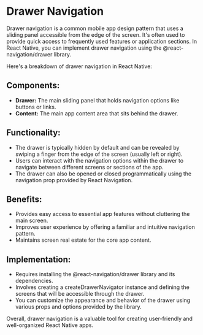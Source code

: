# Drawer Navigation

Drawer navigation is a common mobile app design pattern that uses a sliding panel accessible from the edge of the screen. It's often used to provide quick access to frequently used features or application sections. In React Native, you can implement drawer navigation using the @react-navigation/drawer library.

Here's a breakdown of drawer navigation in React Native:

## Components:

- **Drawer:** The main sliding panel that holds navigation options like buttons or links.
- **Content:** The main app content area that sits behind the drawer.

## Functionality:

- The drawer is typically hidden by default and can be revealed by swiping a finger from the edge of the screen (usually left or right).
- Users can interact with the navigation options within the drawer to navigate between different screens or sections of the app.
- The drawer can also be opened or closed programmatically using the navigation prop provided by React Navigation.

## Benefits:

- Provides easy access to essential app features without cluttering the main screen.
- Improves user experience by offering a familiar and intuitive navigation pattern.
- Maintains screen real estate for the core app content.

## Implementation:

- Requires installing the @react-navigation/drawer library and its dependencies.
- Involves creating a createDrawerNavigator instance and defining the screens that will be accessible through the drawer.
- You can customize the appearance and behavior of the drawer using various props and options provided by the library.

Overall, drawer navigation is a valuable tool for creating user-friendly and well-organized React Native apps.
